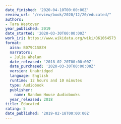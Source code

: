```yaml
---
date_finished: '2020-04-10T00:00:00Z'
review_url: "/review/book/2020/12/20/educated/"
authors:
- Tara Westover
year_published: 2019
date_started: '2020-03-30T00:00:00Z'
work_iri: https://www.wikidata.org/wiki/Q61064573
format:
  aisn: B079C1S8ZH
  narrators:
  - Julia Whelan
  date_released: '2018-02-20T00:00:00Z'
  date_purchased: '2020-03-30T00:00:00Z'
  version: Unabridged
  language: English
  runtime: 12 hours and 10 minutes
  type: Audiobook
  publisher:
    name: Random House Audiobooks
  year_released: 2018
title: Educated
rating: 5
date_published: '2019-02-18T00:00:00Z'
---
```


